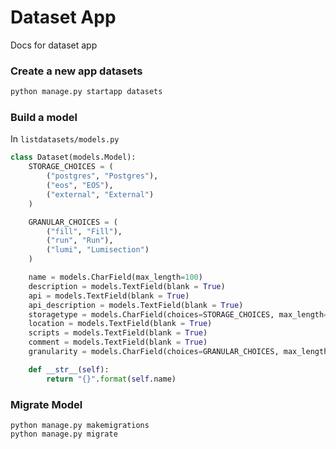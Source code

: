 # Dataset App
Docs for dataset app



### Create a new app **datasets**
```python
python manage.py startapp datasets
```

### Build a model 
In `listdatasets/models.py` 

```python
class Dataset(models.Model):
    STORAGE_CHOICES = (
        ("postgres", "Postgres"),
        ("eos", "EOS"),
        ("external", "External")
    )

    GRANULAR_CHOICES = (
        ("fill", "Fill"),
        ("run", "Run"),
        ("lumi", "Lumisection")
    )

    name = models.CharField(max_length=100)
    description = models.TextField(blank = True)
    api = models.TextField(blank = True)
    api_description = models.TextField(blank = True)
    storagetype = models.CharField(choices=STORAGE_CHOICES, max_length=50)
    location = models.TextField(blank = True)
    scripts = models.TextField(blank = True)
    comment = models.TextField(blank = True)
    granularity = models.CharField(choices=GRANULAR_CHOICES, max_length=50)

    def __str__(self):
        return "{}".format(self.name)
```

### Migrate Model

```
python manage.py makemigrations
python manage.py migrate
```